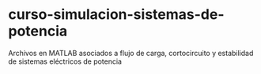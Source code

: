 # curso-simulacion-sistemas-de-potencia
Archivos en MATLAB asociados a flujo de carga, cortocircuito y estabilidad de sistemas eléctricos de potencia
